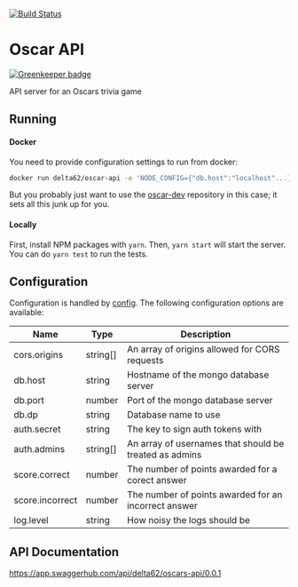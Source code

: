 [![Build Status](https://travis-ci.org/delta62/oscar-api.svg?branch=master)](https://travis-ci.org/delta62/oscar-api)

# Oscar API

[![Greenkeeper badge](https://badges.greenkeeper.io/delta62/oscar-api.svg)](https://greenkeeper.io/)

API server for an Oscars trivia game

## Running

#### Docker

You need to provide configuration settings to run from docker:

``` bash
docker run delta62/oscar-api -e 'NODE_CONFIG={"db.host":"localhost"...}'
```

But you probably just want to use the [oscar-dev](https://github.com/delta62/oscar-dev)
repository in this case; it sets all this junk up for you.

#### Locally

First, install NPM packages with `yarn`. Then, `yarn start` will start the server.
You can do `yarn test` to run the tests.

## Configuration

Configuration is handled by [config](https://www.npmjs.com/package/config).
The following configuration options are available:

| Name            | Type     | Description                                            |
| --------------- | -------- | ------------------------------------------------------ |
| cors.origins    | string[] | An array of origins allowed for CORS requests          |
| db.host         | string   | Hostname of the mongo database server                  |
| db.port         | number   | Port of the mongo database server                      |
| db.dp           | string   | Database name to use                                   |
| auth.secret     | string   | The key to sign auth tokens with                       |
| auth.admins     | string[] | An array of usernames that should be treated as admins |
| score.correct   | number   | The number of points awarded for a corect answer       |
| score.incorrect | number   | The number of points awarded for an incorrect answer   |
| log.level       | string   | How noisy the logs should be                           |

## API Documentation

https://app.swaggerhub.com/api/delta62/oscars-api/0.0.1
